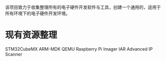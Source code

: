 该项目致力于收集整理所有的电子硬件开发软件与工具，创建一个通用的，适用于所有环境下的电子硬件开发环境。

# 现有资源整理

STM32CubeMX
ARM-MDK
QEMU
Raspberry Pi Imager
IAR
Advanced IP Scanner